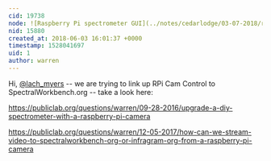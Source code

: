 ```yaml
---
cid: 19738
node: ![Raspberry Pi spectrometer GUI](../notes/cedarlodge/03-07-2018/raspberry-pi-spectrometer-gui)
nid: 15880
created_at: 2018-06-03 16:01:37 +0000
timestamp: 1528041697
uid: 1
author: warren
---
```


Hi, [@lach_myers](/profile/lach_myers) -- we are trying to link up RPi Cam Control to SpectralWorkbench.org -- take a look here: 

https://publiclab.org/questions/warren/09-28-2016/upgrade-a-diy-spectrometer-with-a-raspberry-pi-camera

https://publiclab.org/questions/warren/12-05-2017/how-can-we-stream-video-to-spectralworkbench-org-or-infragram-org-from-a-raspberry-pi-camera